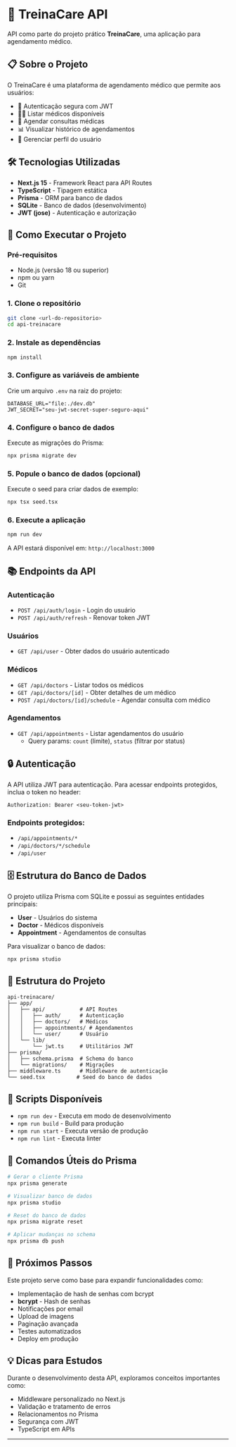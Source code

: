 # 🏥 TreinaCare API

API como parte do projeto prático **TreinaCare**, uma aplicação para agendamento médico.

## 📋 Sobre o Projeto

O TreinaCare é uma plataforma de agendamento médico que permite aos usuários:

- 🔐 Autenticação segura com JWT
- 👨‍⚕️ Listar médicos disponíveis
- 📅 Agendar consultas médicas
- 📊 Visualizar histórico de agendamentos
- 👤 Gerenciar perfil do usuário

## 🛠️ Tecnologias Utilizadas

- **Next.js 15** - Framework React para API Routes
- **TypeScript** - Tipagem estática
- **Prisma** - ORM para banco de dados
- **SQLite** - Banco de dados (desenvolvimento)
- **JWT (jose)** - Autenticação e autorização

## 🚀 Como Executar o Projeto

### Pré-requisitos

- Node.js (versão 18 ou superior)
- npm ou yarn
- Git

### 1. Clone o repositório

```bash
git clone <url-do-repositorio>
cd api-treinacare
```

### 2. Instale as dependências

```bash
npm install
```

### 3. Configure as variáveis de ambiente

Crie um arquivo `.env` na raiz do projeto:

```env
DATABASE_URL="file:./dev.db"
JWT_SECRET="seu-jwt-secret-super-seguro-aqui"
```

### 4. Configure o banco de dados

Execute as migrações do Prisma:

```bash
npx prisma migrate dev
```

### 5. Popule o banco de dados (opcional)

Execute o seed para criar dados de exemplo:

```bash
npx tsx seed.tsx
```

### 6. Execute a aplicação

```bash
npm run dev
```

A API estará disponível em: `http://localhost:3000`

## 📚 Endpoints da API

### Autenticação

- `POST /api/auth/login` - Login do usuário
- `POST /api/auth/refresh` - Renovar token JWT

### Usuários

- `GET /api/user` - Obter dados do usuário autenticado

### Médicos

- `GET /api/doctors` - Listar todos os médicos
- `GET /api/doctors/[id]` - Obter detalhes de um médico
- `POST /api/doctors/[id]/schedule` - Agendar consulta com médico

### Agendamentos

- `GET /api/appointments` - Listar agendamentos do usuário
  - Query params: `count` (limite), `status` (filtrar por status)

## 🔒 Autenticação

A API utiliza JWT para autenticação. Para acessar endpoints protegidos, inclua o token no header:

```
Authorization: Bearer <seu-token-jwt>
```

### Endpoints protegidos:
- `/api/appointments/*`
- `/api/doctors/*/schedule`
- `/api/user`

## 🗄️ Estrutura do Banco de Dados

O projeto utiliza Prisma com SQLite e possui as seguintes entidades principais:

- **User** - Usuários do sistema
- **Doctor** - Médicos disponíveis
- **Appointment** - Agendamentos de consultas

Para visualizar o banco de dados:

```bash
npx prisma studio
```

## 📁 Estrutura do Projeto

```
api-treinacare/
├── app/
│   ├── api/           # API Routes
│   │   ├── auth/      # Autenticação
│   │   ├── doctors/   # Médicos
│   │   ├── appointments/ # Agendamentos
│   │   └── user/      # Usuário
│   └── lib/
│       └── jwt.ts     # Utilitários JWT
├── prisma/
│   ├── schema.prisma  # Schema do banco
│   └── migrations/    # Migrações
├── middleware.ts      # Middleware de autenticação
└── seed.tsx          # Seed do banco de dados
```

## 🔧 Scripts Disponíveis

- `npm run dev` - Executa em modo de desenvolvimento
- `npm run build` - Build para produção
- `npm run start` - Executa versão de produção
- `npm run lint` - Executa linter

## 📖 Comandos Úteis do Prisma

```bash
# Gerar o cliente Prisma
npx prisma generate

# Visualizar banco de dados
npx prisma studio

# Reset do banco de dados
npx prisma migrate reset

# Aplicar mudanças no schema
npx prisma db push
```

## 🎯 Próximos Passos

Este projeto serve como base para expandir funcionalidades como:

- Implementação de hash de senhas com bcrypt
- **bcrypt** - Hash de senhas
- Notificações por email
- Upload de imagens
- Paginação avançada
- Testes automatizados
- Deploy em produção

## 💡 Dicas para Estudos

Durante o desenvolvimento desta API, exploramos conceitos importantes como:

- Middleware personalizado no Next.js
- Validação e tratamento de erros
- Relacionamentos no Prisma
- Segurança com JWT
- TypeScript em APIs
---
